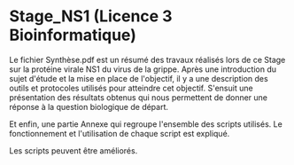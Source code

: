 # Stage_NS1 (Licence 3 Bioinformatique)


Le fichier Synthèse.pdf est un résumé des travaux réalisés lors de ce Stage sur la protéine virale NS1 du virus de la grippe.
Après une introduction du sujet d'étude et la mise en place de l'objectif, il y a une description des outils et protocoles utilisés pour atteindre cet objectif.
S'ensuit une présentation des résultats obtenus qui nous permettent de donner une réponse à la question biologique de départ.

Et enfin, une partie Annexe qui regroupe l'ensemble des scripts utilisés.
Le fonctionnement et l'utilisation de chaque script est expliqué.

Les scripts peuvent être améliorés.
